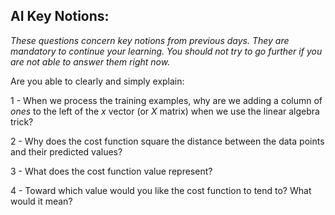 ## AI Key Notions: 
*These questions concern key notions from previous days. They are mandatory to continue your learning. You should not try to go further if you are not able to answer them right now.*

Are you able to clearly and simply explain:

1 - When we process the training examples, why are we adding a column of *ones* to the left of the $x$ vector (or $X$ matrix) when we use the linear algebra trick?   

2 - Why does the cost function square the distance between the data points and their predicted values?

3 - What does the cost function value represent?

4 - Toward which value would you like the cost function to tend to? What would it mean? 
